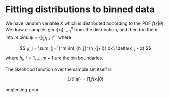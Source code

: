 # Fitting distributions to binned data

We have random variable $X$ which is distributed according to the PDF $f(x|\theta)$. We draw $n$ samples $\chi = \{x_i\}_{i=1}^{n}$ from the distribution, and then bin them into $m$ bins $\psi= \{ y_j \}_{j=1}^m$ where

$$
y_j = \sum_{j=1}^m \int_{h_j}^{h_{j+1}} dx\ \delta(x_j - x)
$$

where $h_i,\ i=1,\dots, m+1$ are the bin boundaries.

The likelihood function over the sample set itself is

$$
L(\theta | \psi) = \prod_i f(x_i|\theta)
$$

neglecting prior
<!--stackedit_data:
eyJoaXN0b3J5IjpbNjY2OTkwNTA2LC03ODA3MzMyOThdfQ==
-->